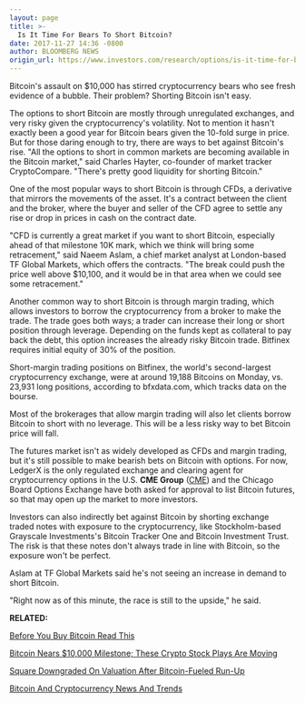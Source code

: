 ```yaml
---
layout: page
title: >-
  Is It Time For Bears To Short Bitcoin?
date: 2017-11-27 14:36 -0800
author: BLOOMBERG NEWS
origin_url: https://www.investors.com/research/options/is-it-time-for-bears-to-short-bitcoin/
---
```






Bitcoin's assault on $10,000 has stirred cryptocurrency bears who see fresh evidence of a bubble. Their problem? Shorting Bitcoin isn't easy.









 
 
 The options to short Bitcoin are mostly through unregulated exchanges, and very risky given the cryptocurrency's volatility. Not to mention it hasn't exactly been a good year for Bitcoin bears given the 10-fold surge in price. But for those daring enough to try, there are ways to bet against Bitcoin's rise.
"All the options to short in common markets are becoming available in the Bitcoin market," said Charles Hayter, co-founder of market tracker CryptoCompare. "There's pretty good liquidity for shorting Bitcoin."


One of the most popular ways to short Bitcoin is through CFDs, a derivative that mirrors the movements of the asset. It's a contract between the client and the broker, where the buyer and seller of the CFD agree to settle any rise or drop in prices in cash on the contract date.


"CFD is currently a great market if you want to short Bitcoin, especially ahead of that milestone 10K mark, which we think will bring some retracement," said Naeem Aslam, a chief market analyst at London-based TF Global Markets, which offers the contracts. "The break could push the price well above $10,100, and it would be in that area when we could see some retracement."


Another common way to short Bitcoin is through margin trading, which allows investors to borrow the cryptocurrency from a broker to make the trade. The trade goes both ways; a trader can increase their long or short position through leverage. Depending on the funds kept as collateral to pay back the debt, this option increases the already risky Bitcoin trade. Bitfinex requires initial equity of 30% of the position.


Short-margin trading positions on Bitfinex, the world's second-largest cryptocurrency exchange, were at around 19,188 Bitcoins on Monday, vs. 23,931 long positions, according to bfxdata.com, which tracks data on the bourse.


Most of the brokerages that allow margin trading will also let clients borrow Bitcoin to short with no leverage. This will be a less risky way to bet Bitcoin price will fall.


The futures market isn't as widely developed as CFDs and margin trading, but it's still possible to make bearish bets on Bitcoin with options. For now, LedgerX is the only regulated exchange and clearing agent for cryptocurrency options in the U.S. **CME Group** ([CME](https://research.investors.com/quote.aspx?symbol=CME)) and the Chicago Board Options Exchange have both asked for approval to list Bitcoin futures, so that may open up the market to more investors.


Investors can also indirectly bet against Bitcoin by shorting exchange traded notes with exposure to the cryptocurrency, like Stockholm-based Grayscale Investments's Bitcoin Tracker One and Bitcoin Investment Trust. The risk is that these notes don't always trade in line with Bitcoin, so the exposure won't be perfect.


Aslam at TF Global Markets said he's not seeing an increase in demand to short Bitcoin.


"Right now as of this minute, the race is still to the upside," he said.


**RELATED:**


[Before You Buy Bitcoin Read This](https://www.investors.com/etfs-and-funds/etfs/before-buy-bitcoin-know-cryptocurrency-investment-risks/)


[Bitcoin Nears $10,000 Milestone; These Crypto Stock Plays Are Moving](https://www.investors.com/news/bitcoin-nears-10000-milestone-these-crypto-stock-plays-are-moving/)


[Square Downgraded On Valuation After Bitcoin-Fueled Run-Up](https://www.investors.com/news/technology/square-downgraded-on-valuation-after-bitcoin-fueled-run-up/)


[Bitcoin And Cryptocurrency News And Trends](https://www.investors.com/news/bitcoin-and-cryptocurrency-news-and-trends/)




